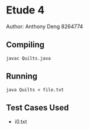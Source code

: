 # Etude 4
Author: Anthony Deng 8264774

## Compiling
`javac Quilts.java`
## Running
`java Quilts < file.txt`

## Test Cases Used
- i0.txt